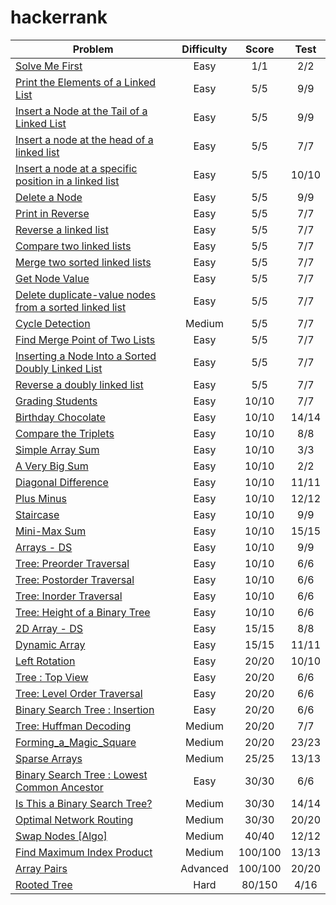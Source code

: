 # hackerrank

| Problem                                                                           | Difficulty    | Score   | Test |
| --------------------------------------------------------------------------------- |:-------------:|:-------:|:----:|
| [Solve Me First](https://www.hackerrank.com/challenges/solve-me-first)            | Easy          | 1/1   | 2/2  |
| [Print the Elements of a Linked List](https://www.hackerrank.com/challenges/print-the-elements-of-a-linked-list)            | Easy          | 5/5     | 9/9  |
| [Insert a Node at the Tail of a Linked List](https://www.hackerrank.com/challenges/insert-a-node-at-the-tail-of-a-linked-list)            | Easy          | 5/5     | 9/9  |
| [Insert a node at the head of a linked list](https://www.hackerrank.com/challenges/insert-a-node-at-the-head-of-a-linked-list)            | Easy          | 5/5     | 7/7  |
| [Insert a node at a specific position in a linked list](https://hackerrank.com/challenges/insert-a-node-at-a-specific-position-in-a-linked-list)            | Easy          | 5/5     | 10/10  |
| [Delete a Node](https://hackerrank.com/challenges/delete-a-node-from-a-linked-list)            | Easy          | 5/5     | 9/9  |
| [Print in Reverse](https://www.hackerrank.com/challenges/print-the-elements-of-a-linked-list-in-reverse)            | Easy          | 5/5     | 7/7  |
| [Reverse a linked list](https://www.hackerrank.com/challenges/reverse-a-linked-list)            | Easy          | 5/5     | 7/7  |
| [Compare two linked lists](https://www.hackerrank.com/challenges/compare-two-linked-lists)            | Easy          | 5/5     | 7/7  |
| [Merge two sorted linked lists](https://www.hackerrank.com/challenges/merge-two-sorted-linked-lists)            | Easy          | 5/5     | 7/7  |
| [Get Node Value](https://www.hackerrank.com/challenges/get-the-value-of-the-node-at-a-specific-position-from-the-tail)            | Easy          | 5/5     | 7/7  |
| [Delete duplicate-value nodes from a sorted linked list](https://www.hackerrank.com/challenges/delete-duplicate-value-nodes-from-a-sorted-linked-list)            | Easy          | 5/5     | 7/7  |
| [Cycle Detection](https://www.hackerrank.com/challenges/detect-whether-a-linked-list-contains-a-cycle)            | Medium          | 5/5     | 7/7  |
| [Find Merge Point of Two Lists](https://www.hackerrank.com/challenges/find-the-merge-point-of-two-joined-linked-lists)            | Easy          | 5/5     | 7/7  |
| [Inserting a Node Into a Sorted Doubly Linked List](https://www.hackerrank.com/challenges/insert-a-node-into-a-sorted-doubly-linked-list)            | Easy          | 5/5     | 7/7  |
| [Reverse a doubly linked list](https://www.hackerrank.com/challenges/reverse-a-doubly-linked-list)            | Easy          | 5/5     | 7/7  |
| [Grading Students](https://www.hackerrank.com/challenges/grading)                 | Easy          | 10/10   | 7/7  |
| [Birthday Chocolate](https://www.hackerrank.com/challenges/the-birthday-bar)      | Easy          | 10/10   | 14/14  |
| [Compare the Triplets](https://www.hackerrank.com/challenges/compare-the-triplets)         | Easy          | 10/10   | 8/8  |
| [Simple Array Sum](https://www.hackerrank.com/challenges/simple-array-sum)        | Easy          | 10/10   | 3/3  |
| [A Very Big Sum](https://www.hackerrank.com/challenges/a-very-big-sum)            | Easy          | 10/10   | 2/2  |
| [Diagonal Difference](https://www.hackerrank.com/challenges/diagonal-difference)  | Easy          | 10/10   | 11/11  |
| [Plus Minus](https://www.hackerrank.com/challenges/plus-minus)                    | Easy          | 10/10   | 12/12 |
| [Staircase](https://www.hackerrank.com/challenges/staircase)                      | Easy          | 10/10   | 9/9  |
| [Mini-Max Sum](https://www.hackerrank.com/challenges/mini-max-sum)                | Easy          | 10/10   | 15/15 |
| [Arrays - DS](https://www.hackerrank.com/challenges/arrays-ds)                    | Easy          | 10/10   | 9/9  |
| [Tree: Preorder Traversal](https://www.hackerrank.com/challenges/tree-preorder-traversal)            | Easy          | 10/10   | 6/6  |
| [Tree: Postorder Traversal](https://www.hackerrank.com/challenges/tree-postorder-traversal)            | Easy          | 10/10   | 6/6  |
| [Tree: Inorder Traversal](https://www.hackerrank.com/challenges/tree-inorder-traversal)            | Easy          | 10/10   | 6/6  |
| [Tree: Height of a Binary Tree](https://www.hackerrank.com/challenges/tree-height-of-a-binary-tree)            | Easy          | 10/10   | 6/6  |
| [2D Array - DS](https://www.hackerrank.com/challenges/2d-array)                   | Easy          | 15/15   | 8/8  |
| [Dynamic Array](https://www.hackerrank.com/challenges/dynamic-array)              | Easy          | 15/15   | 11/11 |
| [Left Rotation](https://www.hackerrank.com/challenges/array-left-rotation)        | Easy          | 20/20   | 10/10 |
| [Tree : Top View](https://www.hackerrank.com/challenges/tree-top-view)            | Easy          | 20/20   | 6/6  |
| [Tree: Level Order Traversal](https://www.hackerrank.com/challenges/tree-level-order-traversal)    | Easy          | 20/20   | 6/6  |
| [Binary Search Tree : Insertion](https://www.hackerrank.com/challenges/binary-search-tree-insertion)    | Easy          | 20/20   | 6/6  |
| [Tree: Huffman Decoding](https://www.hackerrank.com/challenges/tree-huffman-decoding)    | Medium          | 20/20   | 7/7  |
| [Forming_a_Magic_Square](https://www.hackerrank.com/challenges/magic-square-forming/problem)              | Medium        | 20/20   | 23/23 |
| [Sparse Arrays](https://www.hackerrank.com/challenges/sparse-arrays)              | Medium        | 25/25   | 13/13 |
| [Binary Search Tree : Lowest Common Ancestor](https://www.hackerrank.com/challenges/binary-search-tree-lowest-common-ancestor)    | Easy          | 30/30   | 6/6  |
| [Is This a Binary Search Tree?](https://www.hackerrank.com/challenges/is-binary-search-tree)        | Medium        | 30/30   | 14/14 |
| [Optimal Network Routing](https://www.hackerrank.com/contests/hack-the-interview-iv-apac/challenges/optimal-path-1)        | Medium        | 30/30   | 20/20 |
| [Swap Nodes [Algo]](https://www.hackerrank.com/challenges/swap-nodes-algo)        | Medium        | 40/40   | 12/12 |
| [Find Maximum Index Product](https://www.hackerrank.com/challenges/find-maximum-index-product)          | Medium      | 100/100 | 13/13 |
| [Array Pairs](https://www.hackerrank.com/challenges/array-pairs)                  | Advanced      | 100/100 | 20/20 |
| [Rooted Tree](https://www.hackerrank.com/challenges/rooted-tree)                  | Hard          | 80/150  | 4/16 |
